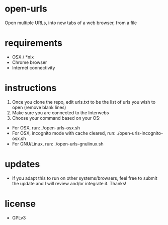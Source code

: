 # open-urls
Open multiple URLs, into new tabs of a web browser, from a file

# requirements
- OSX / *nix
- Chrome browser
- Internet connectivity

# instructions 
1. Once you clone the repo, edit urls.txt to be the list of urls you wish to open (remove blank lines)
2. Make sure you are connected to the Interwebs
3. Choose your command based on your OS:  
  - For OSX, run:   ./open-urls-osx.sh
  - For OSX, incognito mode with cache cleared, run:   ./open-urls-incognito-osx.sh
  - For GNU/Linux, run:   ./open-urls-gnulinux.sh

# updates
- If you adapt this to run on other systems/browsers, feel free to submit the update and I will review and/or 
integrate it. Thanks!

# license
- GPLv3
